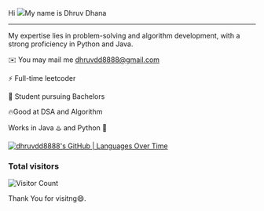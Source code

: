 Hi ![](https://user-images.githubusercontent.com/18350557/176309783-0785949b-9127-417c-8b55-ab5a4333674e.gif)My name is Dhruv Dhana

-------------------------------
My expertise lies in problem-solving and algorithm development, with a strong proficiency in Python and Java. 

✉️ You may mail me [dhruvdd8888@gmail.com](mailto:dhruvdd8888@gmail.com)
  
⚡ Full-time leetcoder

🌱 Student pursuing Bachelors

🔥Good at DSA and Algorithm 

Works in Java ♨️ and Python 🐍

[![dhruvdd8888's GitHub | Languages Over Time](https://stats.quine.sh/dhruvdd8888/languages-over-time?theme=dark)](https://quine.sh?utm_source=widgets&utm_campaign=dhruvdd8888)

### Total visitors

![Visitor Count](https://profile-counter.glitch.me/dhruvdd8888/count.svg)

Thank You for visitng😄.
